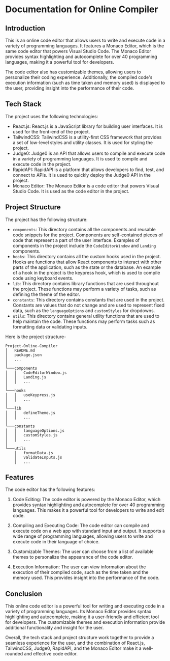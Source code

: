 # Documentation for Online Compiler

## Introduction

This is an online code editor that allows users to write and execute code in a variety of programming languages. It features a Monaco Editor, which is the same code editor that powers Visual Studio Code. The Monaco Editor provides syntax highlighting and autocomplete for over 40 programming languages, making it a powerful tool for developers.

The code editor also has customizable themes, allowing users to personalize their coding experience. Additionally, the compiled code's execution information (such as time taken and memory used) is displayed to the user, providing insight into the performance of their code.

## Tech Stack

The project uses the following technologies:

- React.js: React.js is a JavaScript library for building user interfaces. It is used for the front-end of the project.
- TailwindCSS: TailwindCSS is a utility-first CSS framework that provides a set of low-level styles and utility classes. It is used for styling the project.
- Judge0: Judge0 is an API that allows users to compile and execute code in a variety of programming languages. It is used to compile and execute code in the project.
- RapidAPI: RapidAPI is a platform that allows developers to find, test, and connect to APIs. It is used to quickly deploy the Judge0 API in the project.
- Monaco Editor: The Monaco Editor is a code editor that powers Visual Studio Code. It is used as the code editor in the project.

## Project Structure

The project has the following structure:

- `components`: This directory contains all the components and reusable code snippets for the project. Components are self-contained pieces of code that represent a part of the user interface. Examples of components in the project include the `CodeEditorWindow` and `Landing` components.
- `hooks`: This directory contains all the custom hooks used in the project. Hooks are functions that allow React components to interact with other parts of the application, such as the state or the database. An example of a hook in the project is the keypress hook, which is used to compile code using keyboard events.
- `lib`: This directory contains library functions that are used throughout the project. These functions may perform a variety of tasks, such as defining the theme of the editor.
- `constants`: This directory contains constants that are used in the project. Constants are values that do not change and are used to represent fixed data, such as the `languageOptions` and `customStyles` for dropdowns.
- `utils`: This directory contains general utility functions that are used to help maintain the code. These functions may perform tasks such as formatting data or validating inputs.

Here is the project structure-

```
Project-Online-Compiler
│   README.md
│   package.json
│   ...
│
└───components
│   │   CodeEditorWindow.js
│   │   Landing.js
│   │   ...
│
└───hooks
│   │   useKeypress.js
│   │   ...
│
└───lib
│   │   defineTheme.js
│   │   ...
│
└───constants
│   │   languageOptions.js
│   │   customStyles.js
│   │   ...
│
└───utils
    │   formatData.js
    │   validateInputs.js
    │   ...
```

## Features

The code editor has the following features:

1. Code Editing: The code editor is powered by the Monaco Editor, which provides syntax highlighting and autocomplete for over 40 programming languages. This makes it a powerful tool for developers to write and edit code.

2. Compiling and Executing Code: The code editor can compile and execute code on a web app with standard input and output. It supports a wide range of programming languages, allowing users to write and execute code in their language of choice.

3. Customizable Themes: The user can choose from a list of available themes to personalize the appearance of the code editor.

4. Execution Information: The user can view information about the execution of their compiled code, such as the time taken and the memory used. This provides insight into the performance of the code.

## Conclusion

This online code editor is a powerful tool for writing and executing code in a variety of programming languages. Its Monaco Editor provides syntax highlighting and autocomplete, making it a user-friendly and efficient tool for developers. The customizable themes and execution information provide additional functionality and insight for the user.

Overall, the tech stack and project structure work together to provide a seamless experience for the user, and the combination of React.js, TailwindCSS, Judge0, RapidAPI, and the Monaco Editor make it a well-rounded and effective code editor.
